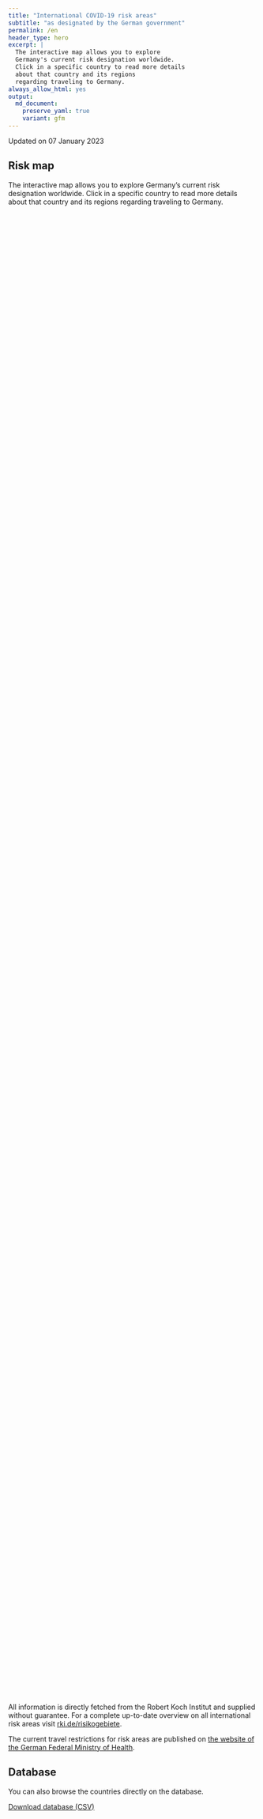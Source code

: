 ```yaml
---
title: "International COVID-19 risk areas"
subtitle: "as designated by the German government"
permalink: /en
header_type: hero
excerpt: |
  The interactive map allows you to explore
  Germany's current risk designation worldwide.
  Click in a specific country to read more details
  about that country and its regions
  regarding traveling to Germany.
always_allow_html: yes
output: 
  md_document:
    preserve_yaml: true
    variant: gfm
---
```


<!-- Modify _R/index_es.Rmd file instead -->

<p class="text-right font-weight-bold">

Updated on 07 January 2023

</p>

## Risk map

The interactive map allows you to explore Germany’s current risk
designation worldwide. Click in a specific country to read more details
about that country and its regions regarding traveling to Germany.

<div id="leaflet" class="leaflet html-widget" style="width:100%;height:75vh;">

</div>

<script src="https://corona-atlas.de/assets/data/locale_en.js"></script>

<script src="https://corona-atlas.de/assets/js/map.js"></script>

All information is directly fetched from the Robert Koch Institut and
supplied without guarantee. For a complete up-to-date overview on all
international risk areas visit
[rki.de/risikogebiete](https://rki.de/risikogebiete).

The current travel restrictions for risk areas are published on [the
website of the German Federal Ministry of
Health](https://www.bundesgesundheitsministerium.de/en/coronavirus/current-information-for-travellers).

## Database

You can also browse the countries directly on the database.

<div id="reactable" class="reactable html-widget" style="width:auto;height:auto;"></div>
<script type="application/json" data-for="reactable">{"x":{"tag":{"name":"Reactable","attribs":{"data":{"Country/Region":["Afghanistan","Angola","Albania","Andorra","United Arab Emirates","Argentina","Armenia","Antigua and Barbuda","Australia","Austria","Azerbaijan","Burundi","Belgium","Benin","Burkina Faso","Bangladesh","Bulgaria","Bahrain","Bahamas","Bosnia and Herzegovina","Belarus","Belize","Bolivia","Brazil","Barbados","Brunei","Bhutan","Botswana","Central African Republic","Canada","Switzerland","Chile","China","Cote D'Ivoire","Cameroon","Democratic Republic of The Congo","Congo","Colombia","Comoros","Cape Verde","Costa Rica","Cuba","Cyprus","Czechia","Germany","Djibouti","Dominica","Denmark","Dominican Republic","Algeria","Ecuador","Egypt","Eritrea","Spain","Estonia","Ethiopia","Finland","Fiji","France","Micronesia","Gabon","United Kingdom","Georgia","Ghana","Guinea","Gambia","Guinea-Bissau","Equatorial Guinea","Greece","Grenada","Guatemala","Guyana","Hong Kong","Honduras","Croatia","Haiti","Hungary","Indonesia","India","Ireland","Iran","Iraq","Iceland","Israel","Italy","Jamaica","Jordan","Japan","Kazakhstan","Kenya","Kyrgyzstan","Cambodia","Kiribati","Saint Kitts and Nevis","South Korea","Kuwait","Laos","Lebanon","Liberia","Libya","Saint Lucia","Liechtenstein","Sri Lanka","Lesotho","Lithuania","Luxembourg","Latvia","Morocco","Monaco","Moldova","Madagascar","Maldives","Mexico","Marshall Islands","North Macedonia","Mali","Malta","Myanmar/Burma","Montenegro","Mongolia","Mozambique","Mauritania","Mauritius","Malawi","Malaysia","Namibia","Niger","Nigeria","Nicaragua","Niue","Netherlands","Norway","Nepal","Nauru","New Zealand","Oman","Pakistan","Panama","Peru","Philippines","Palau","Papua New Guinea","Poland","North Korea","Portugal","Paraguay","Palestine","Qatar","Romania","Russian Federation","Rwanda","Saudi Arabia","Sudan","Senegal","Singapore","Solomon Islands","Sierra Leone","El Salvador","San Marino","Somalia","Serbia","South Sudan","Sao Tome and Principe","Suriname","Slovakia","Slovenia","Sweden","Eswatini","Seychelles","Syria","Chad","Togo","Thailand","Tajikistan","Turkmenistan","Timor-Leste","Tonga","Trinidad and Tobago","Tunisia","Turkey","Tuvalu","United Republic of Tanzania","Uganda","Ukraine","Uruguay","United States","Uzbekistan","Vatican City","Saint Vincent and The Grenadines","Venezuela","Vietnam","Vanuatu","Samoa","Kosovo","Yemen","South Africa","Zambia","Zimbabwe"],"Risk level":["Not risk area","Not risk area","Not risk area","Not risk area","Not risk area","Not risk area","Not risk area","Not risk area","Not risk area","Not risk area","Not risk area","Not risk area","Not risk area","Not risk area","Not risk area","Not risk area","Not risk area","Not risk area","Not risk area","Not risk area","Not risk area","Not risk area","Not risk area","Not risk area","Not risk area","Not risk area","Not risk area","Not risk area","Not risk area","Not risk area","Not risk area","Not risk area","Not risk area","Not risk area","Not risk area","Not risk area","Not risk area","Not risk area","Not risk area","Not risk area","Not risk area","Not risk area","Not risk area","Not risk area",null,"Not risk area","Not risk area","Not risk area","Not risk area","Not risk area","Not risk area","Not risk area","Not risk area","Not risk area","Not risk area","Not risk area","Not risk area","Not risk area","Not risk area","Not risk area","Not risk area","Not risk area","Not risk area","Not risk area","Not risk area","Not risk area","Not risk area","Not risk area","Not risk area","Not risk area","Not risk area","Not risk area","Not risk area","Not risk area","Not risk area","Not risk area","Not risk area","Not risk area","Not risk area","Not risk area","Not risk area","Not risk area","Not risk area","Not risk area","Not risk area","Not risk area","Not risk area","Not risk area","Not risk area","Not risk area","Not risk area","Not risk area","Not risk area","Not risk area","Not risk area","Not risk area","Not risk area","Not risk area","Not risk area","Not risk area","Not risk area","Not risk area","Not risk area","Not risk area","Not risk area","Not risk area","Not risk area","Not risk area","Not risk area","Not risk area","Not risk area","Not risk area","Not risk area","Not risk area","Not risk area","Not risk area","Not risk area","Not risk area","Not risk area","Not risk area","Not risk area","Not risk area","Not risk area","Not risk area","Not risk area","Not risk area","Not risk area","Not risk area","Not risk area","Not risk area","Not risk area","Not risk area","Not risk area","Not risk area","Not risk area","Not risk area","Not risk area","Not risk area","Not risk area","Not risk area","Not risk area","Not risk area","Not risk area","Not risk area","Not risk area","Not risk area","Not risk area","Not risk area","Not risk area","Not risk area","Not risk area","Not risk area","Not risk area","Not risk area","Not risk area","Not risk area","Not risk area","Not risk area","Not risk area","Not risk area","Not risk area","Not risk area","Not risk area","Not risk area","Not risk area","Not risk area","Not risk area","Not risk area","Not risk area","Not risk area","Not risk area","Not risk area","Not risk area","Not risk area","Not risk area","Not risk area","Not risk area","Not risk area","Not risk area","Not risk area","Not risk area","Not risk area","Not risk area","Not risk area","Not risk area","Not risk area","Not risk area","Not risk area","Not risk area","Not risk area","Not risk area","Not risk area","Not risk area","Not risk area","Not risk area","Not risk area","Not risk area","Not risk area"],"Details":[null,null,null,null,null,null,null,null,null,null,null,null,null,null,null,null,null,null,null,null,null,null,null,null,null,null,null,null,null,null,null,null,null,null,null,null,null,null,null,null,null,null,null,null,null,null,null,null,null,null,null,null,null,null,null,null,null,null,null,null,null,null,null,null,null,null,null,null,null,null,null,null,null,null,null,null,null,null,null,null,null,null,null,null,null,null,null,null,null,null,null,null,null,null,null,null,null,null,null,null,null,null,null,null,null,null,null,null,null,null,null,null,null,null,null,null,null,null,null,null,null,null,null,null,null,null,null,null,null,null,null,null,null,null,null,null,null,null,null,null,null,null,null,null,null,null,null,null,null,null,null,null,null,null,null,null,null,null,null,null,null,null,null,null,null,null,null,null,null,null,null,null,null,null,null,null,null,null,null,null,null,null,null,null,null,null,null,null,null,null,null,null,null,null,null,null,null,null]},"columns":[{"accessor":"Country/Region","name":"Country/Region","type":"character"},{"accessor":"Risk level","name":"Risk level","type":"character"},{"accessor":"Details","name":"Details","type":"logical"}],"filterable":true,"searchable":true,"defaultPageSize":10,"showPageSizeOptions":true,"pageSizeOptions":[10,25,50,100],"paginationType":"jump","showPageInfo":true,"minRows":1,"striped":true,"dataKey":"c5cd3314b1e611c44a3d38e57eb8761c","key":"c5cd3314b1e611c44a3d38e57eb8761c"},"children":[]},"class":"reactR_markup"},"evals":[],"jsHooks":[]}</script>

<p class="text-center my-5">

<a href="assets/dist/db_countries_risk_en.csv" class="btn btn-primary">Download
database (CSV)</a>

</p>
